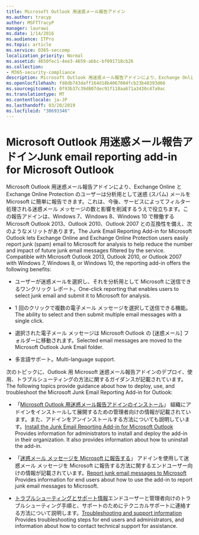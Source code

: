 ```yaml
---
title: Microsoft Outlook 用迷惑メール報告アドイン
ms.author: tracyp
author: MSFTTracyP
manager: laurawi
ms.date: 1/14/2016
ms.audience: ITPro
ms.topic: article
ms.service: O365-seccomp
localization_priority: Normal
ms.assetid: 4650fec1-4ee3-4659-abbc-bf091718cb26
ms.collection:
- M365-security-compliance
description: Microsoft Outlook 用迷惑メール報告アドインにより、Exchange Online と Exchange Online Protection のユーザーは分析用として迷惑 (スパム) メールを Microsoft に簡単に報告できます。これは、今後、サービスによってフィルター処理される迷惑メール メッセージの数と影響を削減するうえで役立ちます。この報告アドインは、Windows 7、Windows 8、Windows 10 で稼働する Microsoft Outlook 2013、Outlook 2010、Outlook 2007 との互換性を備え、次のようなメリットがあります。
ms.openlocfilehash: fd8db743daff164d18b4067004fcb23b48393d66
ms.sourcegitcommit: 0f93b37c39d807dec91f118aa671a3430c47a9ac
ms.translationtype: MT
ms.contentlocale: ja-JP
ms.lasthandoff: 03/20/2019
ms.locfileid: "30693346"
---
```

# <a name="junk-email-reporting-add-in-for-microsoft-outlook"></a><span data-ttu-id="8795d-104">Microsoft Outlook 用迷惑メール報告アドイン</span><span class="sxs-lookup"><span data-stu-id="8795d-104">Junk email reporting add-in for Microsoft Outlook</span></span>

<span data-ttu-id="8795d-p102">Microsoft Outlook 用迷惑メール報告アドインにより、Exchange Online と Exchange Online Protection のユーザーは分析用として迷惑 (スパム) メールを Microsoft に簡単に報告できます。これは、今後、サービスによってフィルター処理される迷惑メール メッセージの数と影響を削減するうえで役立ちます。この報告アドインは、Windows 7、Windows 8、Windows 10 で稼働する Microsoft Outlook 2013、Outlook 2010、Outlook 2007 との互換性を備え、次のようなメリットがあります。</span><span class="sxs-lookup"><span data-stu-id="8795d-p102">The Junk Email Reporting Add-in for Microsoft Outlook lets Exchange Online and Exchange Online Protection users easily report junk (spam) email to Microsoft for analysis to help reduce the number and impact of future junk email messages filtered by the service. Compatible with Microsoft Outlook 2013, Outlook 2010, or Outlook 2007 with Windows 7, Windows 8, or Windows 10, the reporting add-in offers the following benefits:</span></span>
  
- <span data-ttu-id="8795d-107">ユーザーが迷惑メールを選択し、それを分析用として Microsoft に送信できるワンクリック レポート。</span><span class="sxs-lookup"><span data-stu-id="8795d-107">One-click reporting that enables users to select junk email and submit it to Microsoft for analysis.</span></span>
    
- <span data-ttu-id="8795d-108">1 回のクリックで複数の電子メール メッセージを選択して送信できる機能。</span><span class="sxs-lookup"><span data-stu-id="8795d-108">The ability to select and then submit multiple email messages with a single click.</span></span>
    
- <span data-ttu-id="8795d-109">選択された電子メール メッセージは Microsoft Outlook の [迷惑メール] フォルダーに移動されます。</span><span class="sxs-lookup"><span data-stu-id="8795d-109">Selected email messages are moved to the Microsoft Outlook Junk Email folder.</span></span>
    
- <span data-ttu-id="8795d-110">多言語サポート。</span><span class="sxs-lookup"><span data-stu-id="8795d-110">Multi-language support.</span></span>
    
<span data-ttu-id="8795d-111">次のトピックに、Outlook 用 Microsoft 迷惑メール報告アドインのデプロイ、使用、トラブルシューティングの方法に関するガイダンスが記載されています。</span><span class="sxs-lookup"><span data-stu-id="8795d-111">The following topics provide guidance about how to deploy, use, and troubleshoot the Microsoft Junk Email Reporting Add-in for Outlook:</span></span>
  
- <span data-ttu-id="8795d-p103">「[Microsoft Outlook 用迷惑メール報告アドインのインストール](install-the-junk-email-reporting-add-in-for-microsoft-outlook.md)」 組織にアドインをインストールして展開するための管理者向けの情報が記載されています。また、アドインをアンインストールする方法についても説明しています。</span><span class="sxs-lookup"><span data-stu-id="8795d-p103">[Install the Junk Email Reporting Add-in for Microsoft Outlook](install-the-junk-email-reporting-add-in-for-microsoft-outlook.md) Provides information for administrators to install and deploy the add-in in their organization. It also provides information about how to uninstall the add-in.</span></span> 
    
- <span data-ttu-id="8795d-114">「[迷惑メール メッセージを Microsoft に報告する](report-junk-email-messages-to-microsoft.md)」 アドインを使用して迷惑メール メッセージを Microsoft に報告する方法に関するエンドユーザー向けの情報が記載されています。</span><span class="sxs-lookup"><span data-stu-id="8795d-114">[Report junk email messages to Microsoft](report-junk-email-messages-to-microsoft.md) Provides information for end users about how to use the add-in to report junk email messages to Microsoft.</span></span> 
    
- <span data-ttu-id="8795d-115">[トラブルシューティングとサポート情報](troubleshooting-and-support-information.md)エンドユーザーと管理者向けのトラブルシューティング手順と、サポートのためにテクニカルサポートに連絡する方法について説明します。</span><span class="sxs-lookup"><span data-stu-id="8795d-115">[Troubleshooting and support information](troubleshooting-and-support-information.md) Provides troubleshooting steps for end users and administrators, and information about how to contact technical support for assistance.</span></span> 
    

